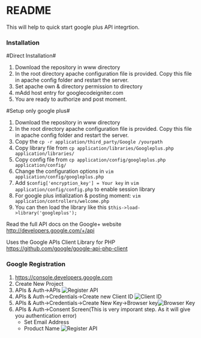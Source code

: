 # README #

This will help to quick start google plus API integrtion.


### Installation ###

#Direct Installation#

1. Download the repository in www directory
2. In the root directory apache configuration file is provided. Copy this file in apache config folder and restart the server.
3. Set apache own & directory permission to directory
4. mAdd host entry for googlecodeigniter.com
5. You are ready to authorize and post moment.

#Setup only google plus#
1. Download the repository in www directory
2. In the root directory apache configuration file is provided. Copy this file in apache config folder and restart the server.
3. Copy the `cp -r application/third_party/Google /yourpath`
4. Copy library file from `cp application/libraries/Googleplus.php application/libraries/`
5. Copy config file from `cp application/config/googleplus.php application/config/`
6. Change the configuration options in `vim application/config/googleplus.php` 
7. Add `$config['encryption_key'] = Your key` in `vim application/config/config.php` to enable session library 
8. For google plus intialization & posting moment: `vim application/controllers/welcome.php`
9. You can then load the library like this `$this->load->library('googleplus');`
  
  
Read the full API docs on the Google+ website http://developers.google.com/+/api

Uses the Google APIs Client Library for PHP https://github.com/google/google-api-php-client

### Google Registration ###
1. https://console.developers.google.com
2. Create New Project
3. APIs & Auth->APIs ![Register API](https://github.com/rajeshujade/google-plus-api-codeigniter-starter/blob/master/screenshot/3.png)
4. APIs & Auth->Credentials->Create new Client ID ![Client ID](https://github.com/rajeshujade/google-plus-api-codeigniter-starter/blob/master/screenshot/4.png)
5. APIs & Auth->Credentials->Create New Key->Browser key![Browser Key](https://github.com/rajeshujade/google-plus-api-codeigniter-starter/blob/master/screenshot/5.png)
6. APIs & Auth->Consent Screen(This is very imporant step. As it will give you authentication error)
   * Set Email Address
   * Product Name
![Register API](https://github.com/rajeshujade/google-plus-api-codeigniter-starter/blob/master/screenshot/6.png)
